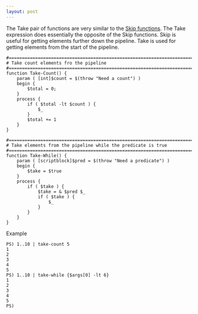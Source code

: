 ```yaml
---
layout: post
---
```

The Take pair of functions are very similar to the [Skip functions](http://blogs.msdn.com/jaredpar/archive/2009/01/14/powershell-linq-skip-while.aspx). The Take expression does essentially the opposite of the Skip functions. Skip is useful for getting elements further down the pipeline. Take is used for getting elements from the start of the pipeline.

    
    #============================================================================
    # Take count elements fro the pipeline 
    #============================================================================
    function Take-Count() {
        param ( [int]$count = $(throw "Need a count") )
        begin { 
            $total = 0;
        }
        process { 
            if ( $total -lt $count ) {
                $_
            }
            $total += 1
        }
    }
    
    #============================================================================
    # Take elements from the pipeline while the predicate is true
    #============================================================================
    function Take-While() {
        param ( [scriptblock]$pred = $(throw "Need a predicate") )
        begin {
            $take = $true
        }
        process {
            if ( $take ) {
                $take = & $pred $_
                if ( $take ) {
                    $_
                }
            }
        }
    }

Example

    PS) 1..10 | take-count 5
    1
    2
    3
    4
    5
    PS) 1..10 | take-while {$args[0] -lt 6}
    1
    2
    3
    4
    5
    PS)

